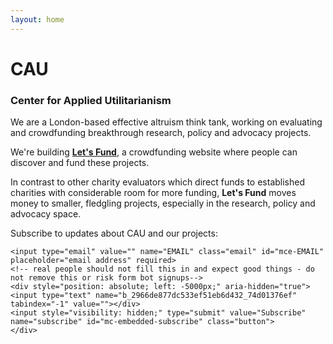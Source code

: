 ```yaml
---
layout: home
---
```


# CAU

### Center for Applied Utilitarianism

We are a London-based effective altruism think tank, working on evaluating and crowdfunding breakthrough research, policy and advocacy projects.

We're building [**Let's Fund**](https://lets-fund.org), a crowdfunding website where people can discover and fund these projects.

In contrast to other charity evaluators which direct funds to established charities with considerable room for more funding, **Let's Fund** moves money to smaller, fledgling projects, especially in the research, policy and advocacy space.

Subscribe to updates about CAU and our projects:

<div id="mc_embed_signup">
<form action="https://fund.us19.list-manage.com/subscribe/post?u=2966de877dc533ef51eb6d432&amp;id=74d01376ef" method="post" id="mc-embedded-subscribe-form" name="mc-embedded-subscribe-form" class="validate" target="_blank" novalidate>
    <div id="mc_embed_signup_scroll">
	
	<input type="email" value="" name="EMAIL" class="email" id="mce-EMAIL" placeholder="email address" required>
    <!-- real people should not fill this in and expect good things - do not remove this or risk form bot signups-->
    <div style="position: absolute; left: -5000px;" aria-hidden="true"><input type="text" name="b_2966de877dc533ef51eb6d432_74d01376ef" tabindex="-1" value=""></div>
    <input style="visibility: hidden;" type="submit" value="Subscribe" name="subscribe" id="mc-embedded-subscribe" class="button">
    </div>
</form>
</div>
